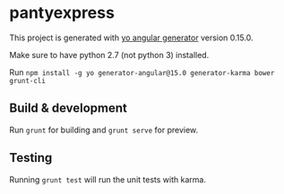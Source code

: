 # pantyexpress

This project is generated with [yo angular generator](https://github.com/yeoman/generator-angular)
version 0.15.0.

Make sure to have python 2.7 (not python 3) installed.

Run ```npm install -g yo generator-angular@15.0 generator-karma bower grunt-cli```

## Build & development

Run `grunt` for building and `grunt serve` for preview.

## Testing

Running `grunt test` will run the unit tests with karma.
